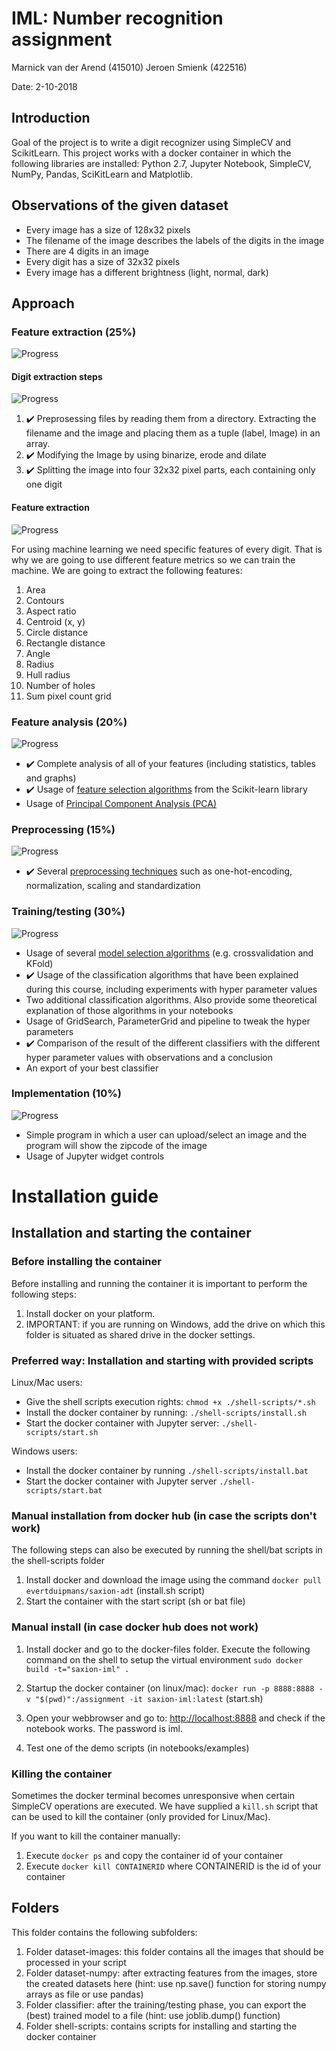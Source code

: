 # IML: Number recognition assignment
Marnick van der Arend (415010) 
Jeroen Smienk (422516)

Date: 2-10-2018

## Introduction

Goal of the project is to write a digit recognizer using SimpleCV and ScikitLearn. This project works with a docker container in which the following libraries are installed: Python 2.7, Jupyter Notebook, SimpleCV, NumPy, Pandas, SciKitLearn and Matplotlib. 

## Observations of the given dataset
- Every image has a size of 128x32 pixels
- The filename of the image describes the labels of the digits in the image
- There are 4 digits in an image
- Every digit has a size of 32x32 pixels
- Every image has a different brightness (light, normal, dark)

## Approach

### Feature extraction (25%)

![Progress](http://progressed.io/bar/95)

#### Digit extraction steps

![Progress](http://progressed.io/bar/100)

1. ✔️ Preprosessing files by reading them from a directory. Extracting the filename and the image and placing them as a tuple (label, Image) in an array.
2. ✔️ Modifying the Image by using binarize, erode and dilate
3. ✔️ Splitting the image into four 32x32 pixel parts, each containing only one digit

#### Feature extraction

![Progress](http://progressed.io/bar/90)

For using machine learning we need specific features of every digit. That is why we are going to use different feature metrics so we can train the machine. We are going to extract the following features:

1. Area
2. Contours
3. Aspect ratio
4. Centroid (x, y)
5. Circle distance
6. Rectangle distance
7. Angle
8. Radius
9. Hull radius
10. Number of holes
11. Sum pixel count grid

### Feature analysis (20%)

![Progress](http://progressed.io/bar/67)

- ✔️ Complete analysis of all of your features (including statistics, tables and graphs)
- ✔️ Usage of [feature selection algorithms][feature selection] from the Scikit-learn library
- Usage of [Principal Component Analysis (PCA)][pca]

### Preprocessing (15%)

![Progress](http://progressed.io/bar/100)

- ✔️ Several [preprocessing techniques][preprocessing] such as one-hot-encoding, normalization, scaling and standardization

### Training/testing (30%)

![Progress](http://progressed.io/bar/70)

- Usage of several [model selection algorithms][msa] (e.g. crossvalidation and KFold)
- ✔️ Usage of the classification algorithms that have been explained during this course, including experiments with hyper parameter values
- Two additional classification algorithms. Also provide some theoretical explanation of those algorithms in your notebooks
- Usage of GridSearch, ParameterGrid and pipeline to tweak the hyper parameters
- ✔️ Comparison of the result of the different classifiers with the different hyper parameter values with observations and a conclusion
- An export of your best classifier

### Implementation (10%)

![Progress](http://progressed.io/bar/0)

- Simple program in which a user can upload/select an image and the program will show the zipcode of the image
- Usage of Jupyter widget controls

# Installation guide

## Installation and starting the container

### Before installing the container
Before installing and running the container it is important to perform the following steps:
1. Install docker on your platform.
2. IMPORTANT: if you are running on Windows, add the drive on which this folder is situated as shared drive in the docker settings.

### Preferred way: Installation and starting with provided scripts
Linux/Mac users:
- Give the shell scripts execution rights: ```chmod +x ./shell-scripts/*.sh```
- Install the docker container by running: ```./shell-scripts/install.sh```
- Start the docker container with Jupyter server: ```./shell-scripts/start.sh```

Windows users:
- Install the docker container by running ```./shell-scripts/install.bat```
- Start the docker container with Jupyter server ```./shell-scripts/start.bat```

### Manual installation from docker hub (in case the scripts don't work)
The following steps can also be executed by running the shell/bat scripts in the shell-scripts folder
1. Install docker and download the image using the command ```docker pull evertduipmans/saxion-adt``` (install.sh script)
2. Start the container with the start script (sh or bat file)

### Manual install (in case docker hub does not work)
1. Install docker and go to the docker-files folder. Execute the following command on the shell to setup the virtual environment
   ```sudo docker build -t="saxion-iml" .```

2. Startup the docker container (on linux/mac):
   ```docker run -p 8888:8888 -v "$(pwd)":/assignment -it saxion-iml:latest``` (start.sh)

3. Open your webbrowser and go to: [http://localhost:8888](http://localhost:8888) and check if the notebook works. The password is iml.

4. Test one of the demo scripts (in notebooks/examples)

### Killing the container
Sometimes the docker terminal becomes unresponsive when certain SimpleCV operations are executed. We have supplied a ```kill.sh``` script that can be used to kill the container (only provided for Linux/Mac). 

If you want to kill the container manually:
1. Execute ```docker ps``` and copy the container id of your container
2. Execute ```docker kill CONTAINERID``` where CONTAINERID is the id of your container

## Folders
This folder contains the following subfolders:

1. Folder dataset-images: this folder contains all the images that should be processed in your script
2. Folder dataset-numpy: after extracting features from the images, store the created datasets here (hint: use np.save() function for storing numpy arrays as file or use pandas)
3. Folder classifier: after the training/testing phase, you can export the (best) trained model to a file (hint: use joblib.dump() function)
4. Folder shell-scripts: contains scripts for installing and starting the docker container

[feature selection]: http://scikit-learn.org/stable/modules/feature_selection.html
[pca]: https://en.wikipedia.org/wiki/Principal_component_analysis
[preprocessing]: http://scikit-learn.org/stable/modules/preprocessing.html
[msa]: http://scikit-learn.org/stable/tutorial/statistical_inference/model_selection.html
